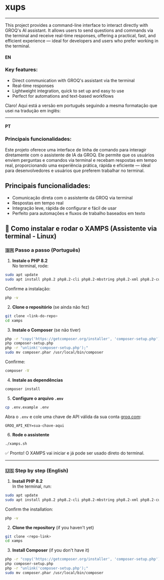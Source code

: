 # xups

---

This project provides a command-line interface to interact directly with GROQ's AI assistant. It allows users to send questions and commands via the terminal and receive real-time responses, offering a practical, fast, and efficient experience — ideal for developers and users who prefer working in the terminal.

#### EN

### Key features:


* Direct communication with GROQ's assistant via the terminal
* Real-time responses
* Lightweight integration, quick to set up and easy to use
* Perfect for automations and text-based workflows


Claro! Aqui está a versão em português seguindo a mesma formatação que usei na tradução em inglês:

---

#### PT

### Principais funcionalidades:


Este projeto oferece uma interface de linha de comando para interagir diretamente com o assistente de IA da GROQ. Ele permite que os usuários enviem perguntas e comandos via terminal e recebam respostas em tempo real, proporcionando uma experiência prática, rápida e eficiente — ideal para desenvolvedores e usuários que preferem trabalhar no terminal.

## Principais funcionalidades:

* Comunicação direta com o assistente da GROQ via terminal
* Respostas em tempo real
* Integração leve, rápida de configurar e fácil de usar
* Perfeito para automações e fluxos de trabalho baseados em texto


## 🚀 Como instalar e rodar o XAMPS (Assistente via terminal - Linux)

### 🇧🇷 Passo a passo (Português)

1. **Instale o PHP 8.2**  
No terminal, rode:

```bash
sudo apt update
sudo apt install php8.2 php8.2-cli php8.2-mbstring php8.2-xml php8.2-curl php8.2-zip unzip
```

Confirme a instalação:  
```bash
php -v
```

2. **Clone o repositório** (se ainda não fez)

```bash
git clone <link-do-repo>
cd xamps
```

3. **Instale o Composer** (se não tiver)

```bash
php -r "copy('https://getcomposer.org/installer', 'composer-setup.php');"
php composer-setup.php
php -r "unlink('composer-setup.php');"
sudo mv composer.phar /usr/local/bin/composer
```

Confirme:  
```bash
composer -V
```

4. **Instale as dependências**

```bash
composer install
```

5. **Configure o arquivo `.env`**

```bash
cp .env.example .env
```

Abra o `.env` e cole uma chave de API válida da sua conta [groq.com](https://groq.com):

```env
GROQ_API_KEY=sua-chave-aqui
```

6. **Rode o assistente**

```bash
./xamps.sh
```

✅ Pronto! O XAMPS vai iniciar e já pode ser usado direto do terminal.

---

### 🇺🇸 Step by step (English)

1. **Install PHP 8.2**  
In the terminal, run:

```bash
sudo apt update
sudo apt install php8.2 php8.2-cli php8.2-mbstring php8.2-xml php8.2-curl php8.2-zip unzip
```

Confirm the installation:  
```bash
php -v
```

2. **Clone the repository** (if you haven't yet)

```bash
git clone <repo-link>
cd xamps
```

3. **Install Composer** (if you don't have it)

```bash
php -r "copy('https://getcomposer.org/installer', 'composer-setup.php');"
php composer-setup.php
php -r "unlink('composer-setup.php');"
sudo mv composer.phar /usr/local/bin/composer
```


